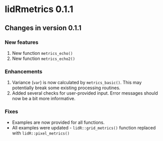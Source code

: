 # lidRmetrics 0.1.1

## Changes in version 0.1.1

### New features

1.  New function `metrics_echo()`
2.  New function `metrics_echo2()`

### Enhancements

1. Variance (`var`) is now calculated by `metrics_basic()`. This may potentially break some existing processing routines.
2. Added several checks for user-provided input. Error messages should now be a bit more informative.

### Fixes

- Examples are now provided for all functions.
- All examples were updated - `lidR::grid_metrics()` function replaced with `lidR::pixel_metrics()`
